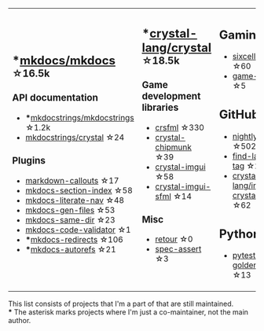 <table><tr><td>

## **\***[mkdocs/mkdocs](https://github.com/mkdocs/mkdocs) <sup>☆16.5k</sup>

### API documentation

* **\***[mkdocstrings/mkdocstrings](https://github.com/mkdocstrings/mkdocstrings) ☆1.2k
* [mkdocstrings/crystal](https://github.com/mkdocstrings/crystal) ☆24

### Plugins

* [markdown-callouts](https://github.com/oprypin/markdown-callouts) ☆17
* [mkdocs-section-index](https://github.com/oprypin/mkdocs-section-index) ☆58
* [mkdocs-literate-nav](https://github.com/oprypin/mkdocs-literate-nav) ☆48
* [mkdocs-gen-files](https://github.com/oprypin/mkdocs-gen-files) ☆53
* [mkdocs-same-dir](https://github.com/oprypin/mkdocs-same-dir) ☆23
* [mkdocs-code-validator](https://github.com/oprypin/mkdocs-code-validator) ☆1
* **\***[mkdocs-redirects](https://github.com/mkdocs/mkdocs-redirects) ☆106
* **\***[mkdocs-autorefs](https://github.com/mkdocstrings/autorefs) ☆21

</td><td>

## **\***[crystal-lang/crystal](https://github.com/crystal-lang/crystal) <sup>☆18.5k</sup>

### Game development libraries

* [crsfml](https://github.com/oprypin/crsfml) ☆330
* [crystal-chipmunk](https://github.com/oprypin/crystal-chipmunk) ☆39
* [crystal-imgui](https://github.com/oprypin/crystal-imgui) ☆58
* [crystal-imgui-sfml](https://github.com/oprypin/crystal-imgui-sfml) ☆14

### Misc

* [retour](https://github.com/oprypin/retour) ☆0
* [spec-assert](https://github.com/oprypin/spec-assert) ☆3
  
&nbsp;

</td><td>

## Gaming

* [sixcells](https://github.com/oprypin/sixcells) ☆60
* [game-bots](https://github.com/oprypin/game-bots) ☆5

## GitHub

* [nightly.link](https://github.com/oprypin/nightly.link) ☆502
* [find-latest-tag](https://github.com/oprypin/find-latest-tag) ☆28
* [crystal-lang/install-crystal](https://github.com/crystal-lang/install-crystal) ☆62

## Python

* [pytest-golden](https://github.com/oprypin/pytest-golden) ☆13

</tr></table>

This list consists of projects that I'm a part of that are still maintained.  
**\*** The asterisk marks projects where I'm just a co-maintainer, not the main author.
